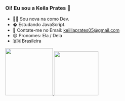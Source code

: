 ### Oi! Eu sou a Keila Prates 👋

- 👩‍💻 Sou nova na como Dev.
- �  Estudando JavaScript.
- 💌 Contate-me no Email: keiillaprates05@gmail.com
- 😄 Pronomes:  Ela / Dela
- 🇧🇷  Brasileira  

<div>
  <a href="https://github.com/Prates05">
  <img height = "150em" src = "https://github-readme-stats.vercel.app/api?username=Prates05&show_icons=false&theme=dracula&include_all_commits=true&count_private=true" />
  <img height = "140em" src = "https://github-readme-stats.vercel.app/api/top-langs/?username=Prates05&layout=compact&langs_count=7&theme=dracula" />
</div>
